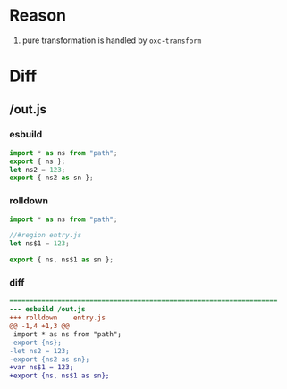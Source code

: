 # Reason
1. pure transformation is handled by `oxc-transform`
# Diff
## /out.js
### esbuild
```js
import * as ns from "path";
export { ns };
let ns2 = 123;
export { ns2 as sn };
```
### rolldown
```js
import * as ns from "path";

//#region entry.js
let ns$1 = 123;

export { ns, ns$1 as sn };
```
### diff
```diff
===================================================================
--- esbuild	/out.js
+++ rolldown	entry.js
@@ -1,4 +1,3 @@
 import * as ns from "path";
-export {ns};
-let ns2 = 123;
-export {ns2 as sn};
+var ns$1 = 123;
+export {ns, ns$1 as sn};

```